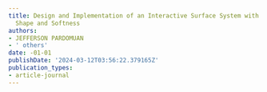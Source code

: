 ```yaml
---
title: Design and Implementation of an Interactive Surface System with Controllable
  Shape and Softness
authors:
- JEFFERSON PARDOMUAN
- ' others'
date: -01-01
publishDate: '2024-03-12T03:56:22.379165Z'
publication_types:
- article-journal
---
```

